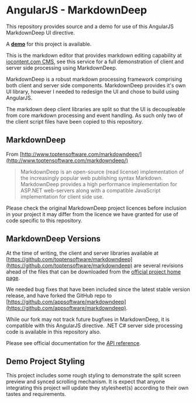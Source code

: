 # AngularJS - MarkdownDeep

This repository provides source and a demo for use of this AngularJS MarkdownDeep UI directive. 

A [**demo**](http://angularjs-markdowndeep-demo.appsoftware.com) for this project is available.

This is the markdown editor that provides markdown editing capability at [iocontent.com CMS](https://www.iocontent.com), see this service for a full demonstration of client and server side processing using MarkdownDeep.

MarkdownDeep is a robust markdown processing framework comprising both client and server side components. MarkdownDeep provides it's own UI library, however I needed to redesign the UI and chose to build using AngularJS. 

The markdown deep client libraries are split so that the UI is decoupleable from core markdown processing and event handling. As such only two of the client script files have been copied to this repository.

## MarkdownDeep

From [http://www.toptensoftware.com/markdowndeep/](http://www.toptensoftware.com/markdowndeep/)

> MarkdownDeep is an open-source (read license) implementation of the increasingly popular web publishing syntax Markdown. MarkdownDeep provides a high performance implementation for ASP.NET web-servers along with a compatible JavaScript implementation for client side use.

Please check the original MarkdownDeep project licences before inclusion in your project it may differ from the licence we have granted for use of code specific to this repository.

## MarkdownDeep Versions

At the time of writing, the client and server libraries available at [https://github.com/toptensoftware/markdowndeep](https://github.com/toptensoftware/markdowndeep) are several revisions ahead of the files that can be downloaded from the [official project home page](http://www.toptensoftware.com/markdowndeep/).

We needed bug fixes that have been included since the latest stable version release, and have forked the GitHub repo to [https://github.com/appsoftware/markdowndeep](https://github.com/appsoftware/markdowndeep).

While our fork may not track future bugfixes in MarkdownDeep, it is compatible with this AngularJS directive. .NET C# server side processing code is available in this repository also. 

Please see official documentation for the [API reference](http://www.toptensoftware.com/markdowndeep/api).


## Demo Project Styling

This project includes some rough styling to demonstrate the split screen preview and synced scrolling mechanism. It is expect that anyone integrating this project will update they stylesheet(s) according to their own tastes and requirements.
